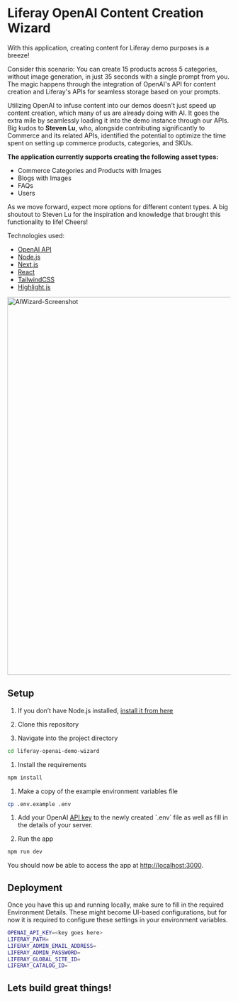 # Liferay OpenAI Content Creation Wizard 

With this application, creating content for Liferay demo purposes is a breeze!

Consider this scenario: You can create 15 products across 5 categories, without image generation, in just 35 seconds with a single prompt from you. The magic happens through the integration of OpenAI's API for content creation and Liferay's APIs for seamless storage based on your prompts.

Utilizing OpenAI to infuse content into our demos doesn't just speed up content creation, which many of us are already doing with AI. It goes the extra mile by seamlessly loading it into the demo instance through our APIs. Big kudos to **Steven Lu**, who, alongside contributing significantly to Commerce and its related APIs, identified the potential to optimize the time spent on setting up commerce products, categories, and SKUs.

**The application currently supports creating the following asset types:**

- Commerce Categories and Products with Images
- Blogs with Images
- FAQs
- Users

As we move forward, expect more options for different content types. A big shoutout to Steven Lu for the inspiration and knowledge that brought this functionality to life! Cheers!

Technologies used:

- [OpenAI API](https://openai.com/api/)
- [Node.js](https://nodejs.org/en/)
- [Next.js](https://nextjs.org/)
- [React](https://reactjs.org/)
- [TailwindCSS](https://tailwindcss.com/)
- [Highlight.js](https://highlightjs.org/)
  
<img width="853" alt="AIWizard-Screenshot" src="https://github.com/weskempa-liferay/liferay-openai-demo-wizard/assets/68334638/82270f10-bd36-40cd-bc4e-cd2d1bebda5b">

## Setup

1. If you don’t have Node.js installed, [install it from here](https://nodejs.org/en/)

1. Clone this repository

1. Navigate into the project directory

```bash
cd liferay-openai-demo-wizard
```  

1. Install the requirements

```bash
npm install
```

1. Make a copy of the example environment variables file

```bash
cp .env.example .env
```

1. Add your OpenAI [API key]([https://beta.openai.com/account/api-keys](https://platform.openai.com/account/api-keys)) to the newly created `.env` file as well as fill in the details of your server.

1. Run the app

```bash
npm run dev
```

You should now be able to access the app at [http://localhost:3000](http://localhost:3000). 

## Deployment

Once you have this up and running locally, make sure to fill in the required Environment Details. These might become UI-based configurations, but for now it is required to configure these settings in your environment variables. 

```bash
OPENAI_API_KEY=<key goes here>
LIFERAY_PATH=
LIFERAY_ADMIN_EMAIL_ADDRESS=
LIFERAY_ADMIN_PASSWORD=
LIFERAY_GLOBAL_SITE_ID=
LIFERAY_CATALOG_ID=
```

## Lets build great things!
